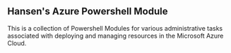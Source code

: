 Hansen's Azure Powershell Module
--------------------------------

This is a collection of Powershell Modules for various administrative tasks associated with deploying and managing resources in the Microsoft Azure Cloud.
